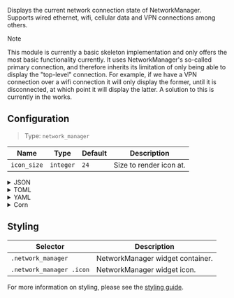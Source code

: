 Displays the current network connection state of NetworkManager.
Supports wired ethernet, wifi, cellular data and VPN connections among others.

> [!NOTE]
> This module is currently a basic skeleton implementation and only offers the most basic functionality currently. 
> It uses NetworkManager's so-called primary connection, 
> and therefore inherits its limitation of only being able to display the "top-level" connection.
> For example, if we have a VPN connection over a wifi connection it will only display the former, 
> until it is disconnected, at which point it will display the latter.
> A solution to this is currently in the works.

## Configuration

> Type: `network_manager`

| Name        | Type      | Default | Description             |
|-------------|-----------|---------|-------------------------|
| `icon_size` | `integer` | `24`    | Size to render icon at. |

<details>
  <summary>JSON</summary>

  ```json
  {
    "end": [
      {
        "type": "network_manager",
        "icon_size": 32
      }
    ]
  }
  ```
</details>

<details>
  <summary>TOML</summary>

  ```toml
  [[end]]
  type = "network_manager"
  icon_size = 32
  ```
</details>

<details>
  <summary>YAML</summary>

  ```yaml
  end:
    - type: "network_manager"
      icon_size: 32
  ```
</details>

<details>
  <summary>Corn</summary>

  ```corn
  {
    end = [
      {
        type = "network_manager"
        icon_size = 32
      }
    ]
  }
  ```
</details>

## Styling

| Selector                 | Description                      |
|--------------------------|----------------------------------|
| `.network_manager`       | NetworkManager widget container. |
| `.network_manager .icon` | NetworkManager widget icon.      |

For more information on styling, please see the [styling guide](styling-guide).
